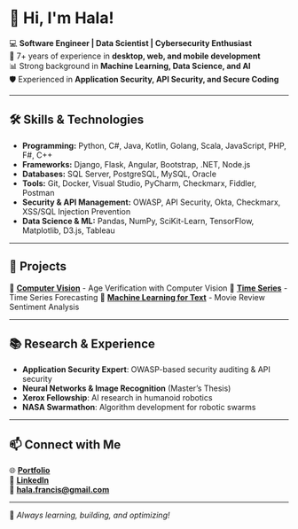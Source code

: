 <!--## Hi there 👋


**haladesigns/haladesigns** is a ✨ _special_ ✨ repository because its `README.md` (this file) appears on your GitHub profile.

Here are some ideas to get you started:

- 🔭 I’m currently working on ...
- 🌱 I’m currently learning ...
- 👯 I’m looking to collaborate on ...
- 🤔 I’m looking for help with ...
- 💬 Ask me about ...
- 📫 How to reach me: ...
- 😄 Pronouns: ...
- ⚡ Fun fact: ...
-->

# 👋 Hi, I'm Hala!

💻 **Software Engineer | Data Scientist | Cybersecurity Enthusiast**  
🚀 7+ years of experience in **desktop, web, and mobile development**  
📊 Strong background in **Machine Learning, Data Science, and AI**  
🛡️ Experienced in **Application Security, API Security, and Secure Coding**  

---

## 🛠 Skills & Technologies

- **Programming:** Python, C#, Java, Kotlin, Golang, Scala, JavaScript, PHP, F#, C++
- **Frameworks:** Django, Flask, Angular, Bootstrap, .NET, Node.js
- **Databases:** SQL Server, PostgreSQL, MySQL, Oracle
- **Tools:** Git, Docker, Visual Studio, PyCharm, Checkmarx, Fiddler, Postman
- **Security & API Management:** OWASP, API Security, Okta, Checkmarx, XSS/SQL Injection Prevention
- **Data Science & ML:** Pandas, NumPy, SciKit-Learn, TensorFlow, Matplotlib, D3.js, Tableau

---

## 📌 Projects

🔹 **[Computer Vision](https://github.com/haladesigns/ComputerVision)** - Age Verification with Computer Vision 
🔹 **[Time Series](https://github.com/haladesigns/TimeSeries)** - Time Series Forecasting 
🔹 **[Machine Learning for Text](https://github.com/haladesigns/Machine-Learning-for-Text)** - Movie Review Sentiment Analysis 

---

## 📚 Research & Experience

- **Application Security Expert**: OWASP-based security auditing & API security
- **Neural Networks & Image Recognition** (Master’s Thesis)
- **Xerox Fellowship**: AI research in humanoid robotics
- **NASA Swarmathon**: Algorithm development for robotic swarms

---

## 📫 Connect with Me

🌐 **[Portfolio](https://yourwebsite.com)**  
💼 **[LinkedIn](https://haladesigns.github.io/portfolio/)**  
📧 **hala.francis@gmail.com**  

---

🚀 *Always learning, building, and optimizing!*
